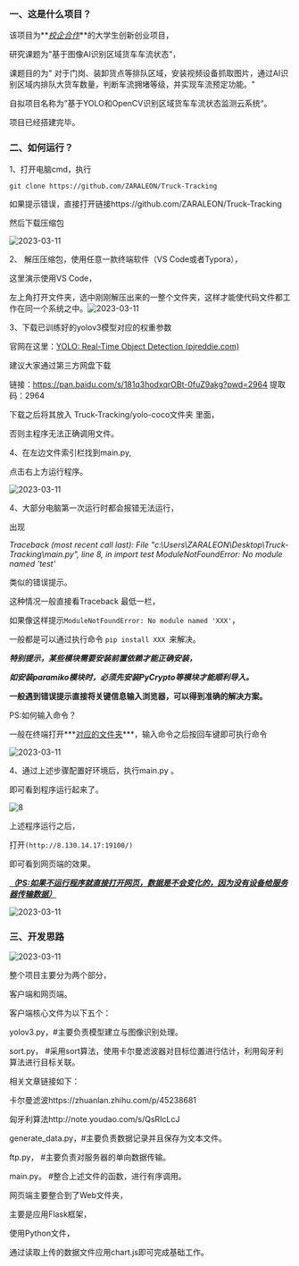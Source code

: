 ### 一、这是什么项目？

该项目为**<u>*校企合作*</u>**的大学生创新创业项目，

研究课题为"基于图像AI识别区域货车车流状态"，

课题目的为" 对于门岗、装卸货点等排队区域，安装视频设备抓取图片，通过AI识别区域内排队大货车数量，判断车流拥堵等级，并实现车流预定功能。"



自拟项目名称为”基于YOLO和OpenCV识别区域货车车流状态监测云系统“。

项目已经搭建完毕。

### 二、如何运行？

1、打开电脑cmd，执行

`git clone https://github.com/ZARALEON/Truck-Tracking `

如果提示错误，直接打开链接https://github.com/ZARALEON/Truck-Tracking

然后下载压缩包

![2023-03-11](Images/1.png)



2、 解压压缩包，使用任意一款终端软件（VS Code或者Typora），

这里演示使用VS Code，

左上角打开文件夹，选中刚刚解压出来的一整个文件夹，这样才能使代码文件都工作在同一个系统之中。![2023-03-11](Images/2.png)



3、下载已训练好的yolov3模型对应的权重参数

官网在这里：[YOLO: Real-Time Object Detection (pjreddie.com)](https://pjreddie.com/darknet/yolo/)

建议大家通过第三方网盘下载

链接：https://pan.baidu.com/s/181q3hodxqrOBt-0fuZ9akg?pwd=2964 
提取码：2964

下载之后将其放入  Truck-Tracking/yolo-coco文件夹 里面，

否则主程序无法正确调用文件。



4、在左边文件索引栏找到main.py,

点击右上方运行程序。



![2023-03-11](Images/3.png)

 



4、大部分电脑第一次运行时都会报错无法运行，

出现

*Traceback (most recent call last):*
  *File "c:\Users\ZARALEON\Desktop\Truck-Tracking\main.py", line 8, in <module>*
    *import test* 
*ModuleNotFoundError: No module named 'test'*

类似的错误提示。

这种情况一般直接看Traceback 最低一栏，

如果像这样提示`ModuleNotFoundError: No module named 'XXX'`，

一般都是可以通过执行命令 `pip install XXX `来解决。



***特别提示，某些模块需要安装前置依赖才能正确安装，***

***如安装paramiko模块时，必须先安装PyCrypto等模块才能顺利导入。***



**一般遇到错误提示直接将关键信息输入浏览器，可以得到准确的解决方案。**



PS:如何输入命令？

一般在终端打开***<u>对应的文件夹</u>***，输入命令之后按回车键即可执行命令

![2023-03-11](Images/4.png)



4、通过上述步骤配置好环境后，执行main.py 。

即可看到程序运行起来了。

![8](Images/8.png)

上述程序运行之后，

打开`(http://8.130.14.17:19100/)`

即可看到网页端的效果。

<u>***（PS:如果不运行程序就直接打开网页，数据是不会变化的，因为没有设备给服务器传输数据）***</u>



![2023-03-11](Images/5.png)





### 三、开发思路



![2023-03-11](Images/6.png)



整个项目主要分为两个部分，

客户端和网页端。



客户端核心文件为以下五个：

yolov3.py，#主要负责模型建立与图像识别处理。

sort.py，      #采用sort算法，使用卡尔曼滤波器对目标位置进行估计，利用匈牙利算法进行目标关联。

相关文章链接如下：

卡尔曼滤波https://zhuanlan.zhihu.com/p/45238681

匈牙利算法http://note.youdao.com/s/QsRIcLcJ



generate_data.py，#主要负责数据记录并且保存为文本文件。

ftp.py，                    #主要负责对服务器的单向数据传输。

main.py。                #整合上述文件的函数，进行有序调用。



网页端主要整合到了Web文件夹，

主要是应用Flask框架，

使用Python文件，

通过读取上传的数据文件应用chart.js即可完成基础工作。

